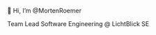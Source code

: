 👋 Hi, I’m @MortenRoemer

Team Lead Software Engineering @ LichtBlick SE

<!---
MortenRoemer/MortenRoemer is a ✨ special ✨ repository because its `README.md` (this file) appears on your GitHub profile.
You can click the Preview link to take a look at your changes.
--->
